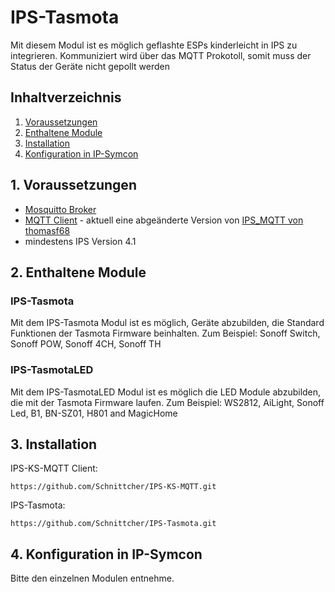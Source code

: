 # IPS-Tasmota
Mit diesem Modul ist es möglich geflashte ESPs kinderleicht in IPS zu integrieren.
Kommuniziert wird über das MQTT Prokotoll, somit muss der Status der Geräte nicht gepollt werden

## Inhaltverzeichnis
1. [Voraussetzungen](#1-voraussetzungen)
2. [Enthaltene Module](#2-enthaltene-module)
3. [Installation](#3-installation)
4. [Konfiguration in IP-Symcon](#3-konfiguration-in-ip-Symcon)

## 1. Voraussetzungen

* [Mosquitto Broker](https://mosquitto.org)
* [MQTT Client](https://github.com/Schnittcher/IPS-KS-MQTT) - aktuell eine abgeänderte Version von [IPS_MQTT von thomasf68](https://github.com/thomasf68/IPS_MQTT)
* mindestens IPS Version 4.1

## 2. Enthaltene Module

### IPS-Tasmota
Mit dem IPS-Tasmota Modul ist es möglich, Geräte abzubilden, die Standard Funktionen der Tasmota Firmware beinhalten.
Zum Beispiel: Sonoff Switch, Sonoff POW, Sonoff 4CH, Sonoff TH

### IPS-TasmotaLED
Mit dem IPS-TasmotaLED Modul ist es möglich die LED Module abzubilden, die mit der Tasmota Firmware laufen.
Zum Beispiel: WS2812, AiLight, Sonoff Led, B1, BN-SZ01, H801 and MagicHome

## 3. Installation

IPS-KS-MQTT Client:
```
https://github.com/Schnittcher/IPS-KS-MQTT.git
```

IPS-Tasmota:
```
https://github.com/Schnittcher/IPS-Tasmota.git
```

## 4. Konfiguration in IP-Symcon
Bitte den einzelnen Modulen entnehme.
